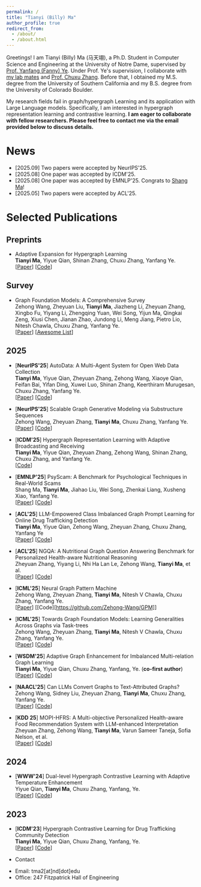 ```yaml
---
permalink: /
title: "Tianyi (Billy) Ma"
author_profile: true
redirect_from: 
  - /about/
  - /about.html
---
```


Greetings! I am Tianyi (Billy) Ma (马天翊), a Ph.D. Student in Computer Science and Engineering at the University of Notre Dame, supervised by [Prof. Yanfang (Fanny) Ye](http://yes-lab.org/). 
Under Prof. Ye's supervision, I collaborate with [my lab mates](http://yes-lab.org/students.html) and [Prof. Chuxu Zhang](https://chuxuzhang.github.io/).
Before that, I obtained my M.S. degree from the University of Southern California and my B.S. degree from the University of Colorado Boulder.

My research fields fail in graph/hypergraph Learning and its application with Large Language models. Specifically, I am interested in hypergraph representation learning and contrastive learning. **I am eager to collaborate with fellow researchers. Please feel free to contact me via the email provided below to discuss details.**



# News
- [2025.09] Two papers were accepted by NeurIPS'25.
- [2025.08] One paper was accepted by ICDM'25. 
- [2025.08] One paper was accepted by EMNLP'25. Congrats to [Shang Ma](https://shangma.org/)!
- [2025.05] Two papers were accepted by ACL'25.


# Selected Publications
## Preprints

- Adaptive Expansion for Hypergraph Learning\
**Tianyi Ma**, Yiyue Qian, Shinan Zhang, Chuxu Zhang, Yanfang Ye.\
[[Paper](https://arxiv.org/abs/2502.15564)] [[Code](https://anonymous.4open.science/r/AdE-CEE2/README.md)]

## Survey

- Graph Foundation Models: A Comprehensive Survey\
Zehong Wang, Zheyuan Liu, **Tianyi Ma**, Jiazheng Li, Zheyuan Zhang, Xingbo Fu, Yiyang Li, Zhengqing Yuan, Wei Song, Yijun Ma, Qingkai Zeng, Xiusi Chen, Jianan Zhao, Jundong Li, Meng Jiang, Pietro Lio, Nitesh Chawla, Chuxu Zhang, Yanfang Ye.\
[[Paper](https://arxiv.org/abs/2505.15116)] [[Awesome List](https://github.com/Zehong-Wang/Awesome-Foundation-Models-on-Graphs)]


## 2025
- [**NeurIPS'25**] AutoData: A Multi-Agent System for Open Web Data Collection\
**Tianyi Ma**, Yiyue Qian, Zheyuan Zhang, Zehong Wang, Xiaoye Qian, Feifan Bai, Yifan Ding, Xuwei Luo, Shinan Zhang, Keerthiram Murugesan, Chuxu Zhang, Yanfang Ye.\
[[Paper](https://arxiv.org/abs/2505.15859)] [[Code](https://github.com/GraphResearcher/AutoData)]

- [**NeurIPS'25**] Scalable Graph Generative Modeling via Substructure Sequences\
Zehong Wang, Zheyuan Zhang, **Tianyi Ma**, Chuxu Zhang, Yanfang Ye.\
[[Paper](https://arxiv.org/abs/2505.16130)] [[Code](https://github.com/Zehong-Wang/G2PM)]

- [**ICDM'25**] Hypergraph Representation Learning with Adaptive Broadcasting and Receiving\
**Tianyi Ma**, Yiyue Qian, Zheyuan Zhang, Zehong Wang, Shinan Zhang, Chuxu Zhang, and Yanfang Ye.\
[[Code](https://github.com/Tianyi-Billy-Ma/BHyGNN)]

- [**EMNLP'25**] PsyScam: A Benchmark for Psychological Techniques in Real-World Scams\
Shang Ma, **Tianyi Ma**, Jiahao Liu, Wei Song, Zhenkai Liang, Xusheng Xiao, Yanfang Ye.\
[[Paper](https://arxiv.org/pdf/2505.15017)] [[Code](https://github.com/KiteFlyKid/PsyScam)]

- [**ACL'25**] LLM-Empowered Class Imbalanced Graph Prompt Learning for Online Drug Trafficking Detection\
**Tianyi Ma**, Yiyue Qian, Zehong Wang, Zheyuan Zhang, Chuxu Zhang, Yanfang Ye\
[[Paper](https://arxiv.org/abs/2503.01900)] [[Code](https://github.com/GraphResearcher/LLM-HetGDT)]

- [**ACL'25**] NGQA: A Nutritional Graph Question Answering Benchmark for Personalized Health-aware Nutritional Reasoning\
Zheyuan Zhang, Yiyang Li, Nhi Ha Lan Le, Zehong Wang, **Tianyi Ma**, et al.\
[[Paper](https://arxiv.org/abs/2412.15547)] [[Code](https://anonymous.4open.science/r/NGQA-5E7F/README.md)]

- [**ICML'25**] Neural Graph Pattern Machine\
Zehong Wang, Zheyuan Zhang, **Tianyi Ma**, Nitesh V Chawla, Chuxu Zhang, Yanfang Ye.\
[[Paper](https://arxiv.org/abs/2501.18739)] [[Code][https://github.com/Zehong-Wang/GPM]]

- [**ICML'25**] Towards Graph Foundation Models: Learning Generalities Across Graphs via Task-trees\
Zehong Wang, Zheyuan Zhang, **Tianyi Ma**, Nitesh V Chawla, Chuxu Zhang, Yanfang Ye.\
[[Paper](https://arxiv.org/abs/2412.16441)] [[Code](https://github.com/Zehong-Wang/GIT)]

 - [**WSDM'25**] Adaptive Graph Enhancement for Imbalanced Multi-relation Graph Learning\
**Tianyi Ma**, Yiyue Qian, Chuxu Zhang, Yanfang, Ye. (**co-first author**)\
[[Paper](https://dl.acm.org/doi/10.1145/3701551.3703553)] [[Code](https://github.com/graphprojects/AD-GSMOTE)]

 - [**NAACL'25**] Can LLMs Convert Graphs to Text-Attributed Graphs?\
Zehong Wang, Sidney Liu, Zheyuan Zhang, **Tianyi Ma**, Chuxu Zhang, Yanfang Ye.\
[[Paper](http://arxiv.org/abs/2412.10136)] [[Code](https://github.com/Zehong-Wang/TANS)]
   
- [**KDD 25**] MOPI-HFRS: A Multi-objective Personalized Health-aware Food Recommendation System with LLM-enhanced Interpretation\
Zheyuan Zhang, Zehong Wang, **Tianyi Ma**, Varun Sameer Taneja, Sofia Nelson, et al.\
[[Paper](https://arxiv.org/abs/2412.08847)] [[Code](https://github.com/Anonymous-Be3fb6/MOPI-HFRS)]

## 2024

- [**WWW'24**] Dual-level Hypergraph Contrastive Learning with Adaptive Temperature Enhancement\
Yiyue Qian, **Tianyi Ma**, Chuxu Zhang, Yanfang, Ye.\
[[Paper](https://dl.acm.org/doi/10.1145/3589335.3651493)] [[Code](https://github.com/graphprojects/HyGCL-AdT)]

## 2023

- [**ICDM'23**] Hypergraph Contrastive Learning for Drug Trafficking Community Detection\
**Tianyi Ma**, Yiyue Qian, Chuxu Zhang, Yanfang, Ye.\
[[Paper](https://ieeexplore.ieee.org/document/10415815)] [[Code](https://github.com/GraphResearcher/HyGCL-DC)]

- Contact

* Email: tma2\[at\]nd\[dot\]edu
* Office: 247 Fitzpatrick Hall of Engineering